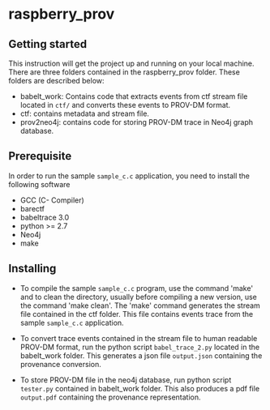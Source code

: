 # raspberry_prov

## Getting started
This instruction will get the project up and running on your local machine. There are three folders contained in the raspberry_prov folder. These folders are described below:

* babelt_work: Contains code that extracts events from ctf stream file located in `ctf/` and converts these events to PROV-DM format.
* ctf: contains metadata and stream file.
* prov2neo4j: contains code for storing PROV-DM trace in Neo4j graph database.



## Prerequisite

In order to run the sample `sample_c.c` application, you need to install the following software

* GCC (C- Compiler)
* barectf
* babeltrace 3.0
* python >= 2.7
* Neo4j 
* make


## Installing

* To compile the sample `sample_c.c` program, use the command 'make' and to clean the directory, usually before compiling a new version, use the command 'make clean'. The 'make' command generates the stream file contained in the ctf folder. This file contains events trace from the sample `sample_c.c` application. 

* To convert trace events contained in the stream file to human readable PROV-DM format, run the python script `babel_trace_2.py` located in the babelt_work folder. This generates a json file `output.json` containing the provenance conversion.


* To store PROV-DM file in the neo4j database, run python script `tester.py` contained in babelt_work folder. This also produces a pdf file `output.pdf` containing the provenance representation.






